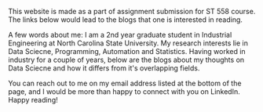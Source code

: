 This website is made as a part of assignment submission for ST 558 course. The links below would lead to the blogs that one is interested in reading.

A few words about me: I am a 2nd year graduate student in Industrial Engineering at North Carolina State University. My research interests lie in Data Sciecne, Programming, Automation and Statistics. Having worked in industry for a couple of years, below are the blogs about my thoughts on Data Sciecne and how it differs from it's overlapping fields.

You can reach out to me on my email address listed at the bottom of the page, and I would be more than happy to connect with you on LinkedIn. Happy reading!
